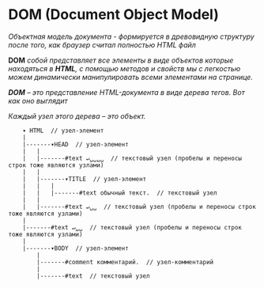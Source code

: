 # DOM (Document Object Model)

_Объектная модель документа - формируется в древовидную структуру после того, как браузер считал полностью HTML файл_

**DOM** _собой представляет все элементы в виде объектов которые находяться в ***HTML***, с помощью методов и свойств мы с легкостью можем динамически манипулировать всеми элементами на странице._

***DOM*** _– это представление HTML-документа в виде дерева тегов. Вот как оно выглядит_

_Каждый узел этого дерева – это объект._

```
	▾ HTML  // узел-элемент
	|
	|-------▾HEAD  // узел-элемент
	|	|
	|	|-------#text ↵␣␣␣␣  // текстовый узел (пробелы и переносы строк тоже являются узлами)
	|	|
	|	|-------▾TITLE  // узел-элемент
	|	|	|
	|	|	|-------#text обычный текст.  // текстовый узел
	|	|
	|	|-------#text ↵␣␣  // текстовый узел (пробелы и переносы строк тоже являются узлами)
	|
	|-------#text ↵␣␣  // текстовый узел (пробелы и переносы строк тоже являются узлами)
	|
	|-------▾BODY  // узел-элемент
		|
		|-------#comment комментарий.  // узел-комментарий
		|
		|-------#text  // текстовый узел
```
